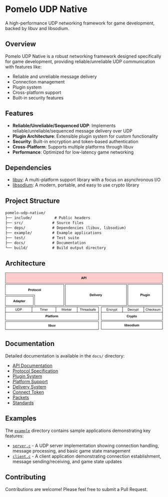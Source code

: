 # Pomelo UDP Native

A high-performance UDP networking framework for game development, backed by libuv and libsodium.

## Overview

Pomelo UDP Native is a robust networking framework designed specifically for game development, providing reliable/unreliable UDP communication with features like:

- Reliable and unreliable message delivery
- Connection management
- Plugin system
- Cross-platform support
- Built-in security features

## Features

- **Reliable/Unreliable/Sequenced UDP**: Implements reliable/unreliable/sequenced message delivery over UDP
- **Plugin Architecture**: Extensible plugin system for custom functionality
- **Security**: Built-in encryption and token-based authentication
- **Cross-Platform**: Supports multiple platforms through libuv
- **Performance**: Optimized for low-latency game networking

## Dependencies

- [libuv](https://github.com/libuv/libuv): A multi-platform support library with a focus on asynchronous I/O
- [libsodium](https://github.com/jedisct1/libsodium): A modern, portable, and easy to use crypto library

## Project Structure

```
pomelo-udp-native/
├── include/          # Public headers
├── src/             # Source files
├── deps/            # Dependencies (libuv, libsodium)
├── example/         # Example applications
├── test/            # Test suite
├── docs/            # Documentation
└── build/           # Build output directory
```

## Architecture
![Architecture](docs/contents/architecture.svg)


## Documentation

Detailed documentation is available in the `docs/` directory:

- [API Documentation](docs/API.md)
- [Protocol Specification](docs/PROTOCOL.md)
- [Plugin System](docs/PLUGIN.md)
- [Platform Support](docs/PLATFORM.md)
- [Delivery System](docs/DELIVERY.md)
- [Connect Token](docs/CONNECT_TOKEN.md)
- [Packets](docs/PACKETS.md)
- [Standards](docs/STANDARD.md)

## Examples

The [`example`](example/) directory contains sample applications demonstrating key features:

- [`server.c`](example/server.c) - A UDP server implementation showing connection handling, message processing, and basic game state management
- [`client.c`](example/client.c) - A client application demonstrating connection establishment, message sending/receiving, and game state updates


## Contributing

Contributions are welcome! Please feel free to submit a Pull Request.
